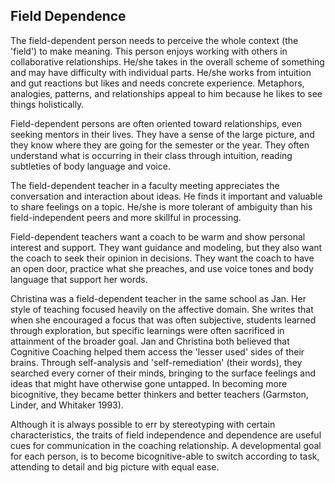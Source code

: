 ## Field Dependence

The field-dependent person needs to perceive the whole context (the 'field') to make meaning. This person enjoys working with others in collaborative relationships. He/she takes in the overall scheme of something and may have difficulty with individual parts. He/she works from intuition and gut reactions but likes and needs concrete experience. Metaphors, analogies, patterns, and relationships appeal to him because he likes to see things holistically.

Field-dependent persons are often oriented toward relationships, even seeking mentors in their lives. They have a sense of the large picture, and they know where they are going for the semester or the year. They often understand what is occurring in their class through intuition, reading subtleties of body language and voice.

The field-dependent teacher in a faculty meeting appreciates the conversation and interaction about ideas. He finds it important and valuable to share feelings on a topic. He/she is more tolerant of ambiguity than his field-independent peers and more skillful in processing.

Field-dependent teachers want a coach to be warm and show personal interest and support. They want guidance and modeling, but they also want the coach to seek their opinion in decisions. They want the coach to have an open door, practice what she preaches, and use voice tones and body language that support her words.

Christina was a field-dependent teacher in the same school as Jan. Her style of teaching focused heavily on the affective domain. She writes that when she encouraged a focus that was often subjective, students learned through exploration, but specific learnings were often sacrificed in attainment of the broader goal. Jan and Christina both believed that Cognitive Coaching helped them access the 'lesser used' sides of their brains. Through self-analysis and 'self-remediation' (their words), they searched every corner of their minds, bringing to the surface feelings and ideas that might have otherwise gone untapped. In becoming more bicognitive, they became better thinkers and better teachers (Garmston, Linder, and Whitaker 1993).

Although it is always possible to err by stereotyping with certain characteristics, the traits of field independence and dependence are useful cues for communication in the coaching relationship. A developmental goal for each person, is to become bicognitive-able to switch according to task, attending to detail and big picture with equal ease.